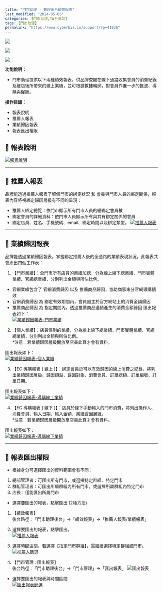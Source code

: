```yaml
---
title: "門市助理 - 管理後台績效報表"
last_modified: "2024-05-06"
categories: [門市助理,TW台灣站]
tags: [門市助理]
permalink: "https://www.cyberbiz.io/support/?p=41036"
---
```


![](https://www.cyberbiz.io/support/wp-content/uploads/適用站別.png)

[![](https://www.cyberbiz.io/support/wp-content/uploads/台灣站.png)](https://www.cyberbiz.io/support/?page_id=2490)

[![](https://www.cyberbiz.io/support/wp-content/uploads/門市助理.png)](https://www.cyberbiz.io/support/?page_id=42126)

**功能說明：**  

* 門市助理提供以下兩種績效報表，供品牌查閱在線下通路收集會員的消費紀錄及離店後所帶來的線上業績，並可根據數據輪廓，對會員作進一步的推波、導購與促銷。

**操作目錄：**

* 報表說明
* 推薦人報表
* 業績歸因報表
* 報表匯出權限

## 📌 報表說明

[![報表說明](https://www.cyberbiz.io/support/wp-content/uploads/門市助理-業績報表01.png)](https://www.cyberbiz.io/support/wp-content/uploads/門市助理-業績報表01.png)

* * *

## 📌 推薦人報表


品牌能透過推薦人報表了解個門市的綁定狀況 和 會員與門市人員的綁定關係，報表內容將視綁定歸因層級有不同的呈現：

* 推薦人綁定總覽：依門市顯示所有門市人員的總綁定會員數
* 綁定會員的詳細資料：依門市人員顯示所有與其有綁定關係的會員 
* 綁定店員、姓名、手機號碼、email、綁定時間以及綁定類型。
[![推薦人報表](https://www.cyberbiz.io/support/wp-content/uploads/門市助理-業績報表02.png)](https://www.cyberbiz.io/support/wp-content/uploads/門市助理-業績報表02.png)



* * *

## 📌 業績歸因報表


品牌能透過業績歸因報表，掌握綁定推薦人後的全通路的業績表現狀況，此報表共會產出四個工作表：  


1. 【門市業績】：全門市所有店員的業績加總，分為線上線下總業績、門市實體業績、官網總業績，分別列出金額與所佔比例。 
* 官網業績包含了 官網消費歸因 以及 推薦商品歸因，協助商家來分官網導購績效
* 官網消費歸因 為 綁定有效期間內，會員自主於官方網站上的消費金額歸因
* 推薦商品歸因 為 指定期間內，透過推薦商品連結產生的消費金額歸因
匯出報表如下：  
[![業績歸因報表-門市業績](https://www.cyberbiz.io/support/wp-content/uploads/門市助理-業績報表03.png)](https://www.cyberbiz.io/support/wp-content/uploads/門市助理-業績報表03.png)



2. 【個人業績】：店員個別的業績，分為線上線下總業績、門市實體業績、官網總業績，分別列出金額與所佔比例。  
*注意：若業績歸因層級開放至店員此頁才會有資料。  

匯出報表如下：  
[![業績歸因報表-個人業績](https://www.cyberbiz.io/support/wp-content/uploads/門市助理-業績報表04.png)](https://www.cyberbiz.io/support/wp-content/uploads/門市助理-業績報表04.png)



3. 【EC 導購報表 ( 線上 )】：綁定會員於可以有效歸因的線上消費之紀錄，將列出業績歸因層級、歸因類型、歸因對象、消費會員、訂單總額、訂單編號、訂單日期。  

匯出報表如下：  
[![業績歸因報表-導購線上業績](https://www.cyberbiz.io/support/wp-content/uploads/門市助理-業績報表05.png)](https://www.cyberbiz.io/support/wp-content/uploads/門市助理-業績報表05.png)



4. 【EC 導購報表 ( 線下 )】：店員於線下手動輸入的門市消費，將列出操作人、消費會員、輸入日期、輸入金額、業績歸因層級。  
*注意：若業績歸因層級開放至店員此頁才會有資料。  

匯出報表如下：  
[![業績歸因報表-導購線下業績](https://www.cyberbiz.io/support/wp-content/uploads/門市助理-業績報表06.png)](https://www.cyberbiz.io/support/wp-content/uploads/門市助理-業績報表06.png)



* * *

## 📌 報表匯出權限



* 根據身分可選擇匯出的資料範圍會有不同： 
1. 總部管理者：可匯出所有門市，或選擇特定群組、特定門市
2. 群組管理者：可匯出所屬群組內所有門市，或選擇所屬群組內特定門市
3. 店長：僅能匯出所屬門市


* 選擇要匯出的報表，點擊匯出 (2種方法) 
1. 【績效報表】  
後台路徑 :  「門市助理後台」→「績效報表」→「推薦人報表/業績報表」  


1. 選擇要匯出的報表，點擊匯出。  
[![推薦人報表](https://www.cyberbiz.io/support/wp-content/uploads/門市助理-業績報表07.png)](https://www.cyberbiz.io/support/wp-content/uploads/門市助理-業績報表07.png)

2. 選擇時間區間，若選擇【指定門市群組】，需繼續選擇特定群組或門市。  
[![推薦人篩選](https://www.cyberbiz.io/support/wp-content/uploads/門市助理-業績報表08.png)](https://www.cyberbiz.io/support/wp-content/uploads/門市助理-業績報表08.png)



2. 【門市管理 : 匯出報表】  
後台路徑 :  「門市助理後台」→「門市管理」→「匯出報表」 ![匯出報表](https://www.cyberbiz.io/support/wp-content/uploads/門市助理-業績報表09.png)

* 選擇要匯出的報表與時間區間  
[![匯出報表篩選](https://www.cyberbiz.io/support/wp-content/uploads/門市助理-業績報表10.png)](https://www.cyberbiz.io/support/wp-content/uploads/門市助理-業績報表10.png)

